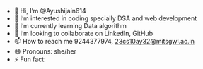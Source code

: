 - 👋 Hi, I’m @Ayushijain614
- 👀 I’m interested in coding specially DSA and web development 
- 🌱 I’m currently learning Data algorithm 
- 💞️ I’m looking to collaborate on LinkedIn, GitHub 
- 📫 How to reach me 9244377974, 23cs10ay32@mitsgwl.ac.in
- 😄 Pronouns: she/her
- ⚡ Fun fact: 

<!---
Ayushijain614/Ayushijain614 is a ✨ special ✨ repository because its `README.md` (this file) appears on your GitHub profile.
You can click the Preview link to take a look at your changes.
--->
